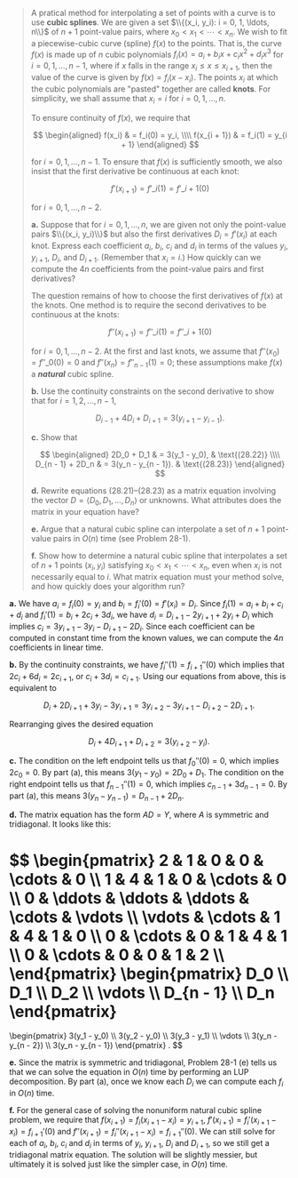 > A pratical method for interpolating a set of points with a curve is to use **cubic splines**. We are given a set $\\{(x_i, y_i): i = 0, 1, \ldots, n\\}$ of $n + 1$ point-value pairs, where $x_0 < x_1 < \cdots < x_n$. We wish to fit a piecewise-cubic curve (spline) $f(x)$ to the points. That is, the curve $f(x)$ is made up of $n$ cubic polynomials $f_i(x) = a_i + b_ix + c_ix^2 + d_ix^3$ for $i = 0, 1, \ldots, n - 1$, where if $x$ falls in the range $x_i \le x \le x_{i + 1}$, then the value of the curve is given by $f(x) = f_i(x - x_i)$. The points $x_i$ at which the cubic polynomials are "pasted" together are called **knots**. For simplicity, we shall assume that $x_i = i$ for $i = 0, 1, \ldots, n$.
>
> To ensure continuity of $f(x)$, we require that
>
> $$
> \begin{aligned}
> f(x_i)       & = f_i(0) = y_i, \\\\
> f(x_{i + 1}) & = f_i(1) = y_{i + 1}
> \end{aligned}
> $$
>
> for $i = 0, 1, \ldots, n - 1$. To ensure that $f(x)$ is sufficiently smooth, we also insist that the first derivative be continuous at each knot:
>
> $$f'(x_{i + 1}) = f'\_i(1) = f'\_{i + 1}(0)$$
>
> for $i = 0, 1, \ldots, n - 2$.
>
> **a.** Suppose that for $i = 0, 1, \ldots, n$, we are given not only the point-value pairs $\\{(x_i, y_i)\\}$ but also the first derivatives $D_i = f'(x_i)$ at each knot. Express each coefficient $a_i$, $b_i$, $c_i$ and $d_i$ in terms of the values $y_i$, $y_{i + 1}$, $D_i$, and $D_{i + 1}$. (Remember that $x_i = i$.) How quickly can we compute the $4n$ coefficients from the point-value pairs and first derivatives?
>
> The question remains of how to choose the first derivatives of $f(x)$ at the knots. One method is to require the second derivatives to be continuous at the knots:
>
> $$f''(x_{i + 1}) = f''\_i(1) = f''\_{i + 1}(0)$$
>
> for $i = 0, 1, \ldots, n - 2$. At the first and last knots, we assume that $f''(x_0) = f''\_0(0) = 0$ and $f''(x_n) = f''_{n - 1}(1) = 0$; these assumptions make $f(x)$ a **_natural_** cubic spline.
>
> **b.** Use the continuity constraints on the second derivative to show that for $i = 1, 2, \ldots, n - 1$,
>
> $$D_{i - 1} + 4D_i + D_{i + 1} = 3(y_{i + 1} - y_{i - 1}). \tag{23.21}$$
>
> **c.** Show that
>
> $$
> \begin{aligned}
>       2D_0 + D_1 & = 3(y_1 - y_0),       & \text{(28.22)} \\\\
> D_{n - 1} + 2D_n & = 3(y_n - y_{n - 1}). & \text{(28.23)}
> \end{aligned}
> $$
>
> **d.** Rewrite equations $\text{(28.21)}$–$\text{(28.23)}$ as a matrix equation involving the vector $D = \langle D_0, D_1, \ldots, D_n \rangle$ or unknowns. What attributes does the matrix in your equation have?
>
> **e.** Argue that a natural cubic spline can interpolate a set of $n + 1$ point-value pairs in $O(n)$ time (see Problem 28-1).
>
> **f.** Show how to determine a natural cubic spline that interpolates a set of $n + 1$ points $(x_i, y_i)$ satisfying $x_0 < x_1 < \cdots < x_n$, even when $x_i$ is not necessarily equal to $i$. What matrix equation must your method solve, and how quickly does your algorithm run?

**a.** We have $a_i = f_i(0) = y_i$ and $b_i = f_i'(0) = f'(x_i) = D_i$. Since $f_i(1) = a_i + b_i + c_i + d_i$ and $f_i'(1) = b_i + 2c_i + 3d_i$, we have $d_i = D_{i + 1} - 2y_{i + 1} + 2y_i + D_i$ which implies $c_i = 3y_{i + 1} - 3y_i - D_{i + 1} - 2D_i$. Since each coefficient can be computed in constant time from the known values, we can compute the $4n$ coefficients in linear time.

**b.** By the continuity constraints, we have $f_i''(1) = f_{i + 1}''(0)$ which implies that $2c_i + 6d_i = 2c_{i + 1}$, or $c_i + 3d_i = c_{i + 1}$. Using our equations from above, this is equivalent to

$$D_i + 2D_{i + 1} + 3y_i - 3y_{i + 1} = 3y_{i + 2} - 3y_{i + 1} - D_{i + 2} - 2D_{i + 1}.$$

Rearranging gives the desired equation

$$D_i + 4D_{i + 1} + D_{i + 2} = 3(y_{i + 2} - y_i).$$

**c.** The condition on the left endpoint tells us that $f_0''(0) = 0$, which implies $2c_0 = 0$. By part (a), this means $3(y_1 − y_0) = 2D_0 + D_1$. The condition on the right endpoint tells us that $f_{n - 1}''(1) = 0$, which implies $c_{n - 1} + 3d_{n - 1} = 0$. By part (a), this means $3(y_n - y_{n - 1}) = D_{n - 1} + 2D_n$.

**d.** The matrix equation has the form $AD = Y$, where $A$ is symmetric and tridiagonal. It looks like this:

$$
\begin{pmatrix}
     2 &      1 &      0 &      0 & \cdots &      0 \\\\
     1 &      4 &      1 &      0 & \cdots &      0 \\\\
     0 & \ddots & \ddots & \ddots & \cdots & \vdots \\\\
\vdots & \cdots &      1 &      4 &      1 &      0 \\\\
     0 & \cdots &      0 &      1 &      4 &      1 \\\\
     0 & \cdots &      0 &      0 &      1 &      2 \\\\
\end{pmatrix}
\begin{pmatrix}
D_0 \\\\
D_1 \\\\
D_2 \\\\
\vdots \\\\
D_{n - 1} \\\\
D_n
\end{pmatrix}
=
\begin{pmatrix}
3(y_1 - y_0) \\\\
3(y_2 - y_0) \\\\
3(y_3 - y_1) \\\\
\vdots \\\\
3(y_n - y_{n - 2}) \\\\
3(y_n - y_{n - 1})
\end{pmatrix}
.
$$

**e.** Since the matrix is symmetric and tridiagonal, Problem 28-1 (e) tells us that we can solve the equation in $O(n)$ time by performing an LUP decomposition. By part (a), once we know each $D_i$ we can compute each $f_i$ in $O(n)$ time.

**f.** For the general case of solving the nonuniform natural cubic spline problem, we require that $f(x_{i + 1}) = f_i(x_{i + 1} − x_i) = y_{i + 1}$, $f'(x_{i + 1}) = f_i'(x_{i + 1} - x_i) = f_{i + 1}'(0)$ and $f''(x_{i + 1}) = f_i''(x_{i + 1} - x_i) = f_{i + 1}''(0)$. We can still solve for each of $a_i$, $b_i$, $c_i$ and $d_i$ in terms of $y_i$, $y_{i + 1}$, $D_i$ and $D_{i + 1}$, so we still get a tridiagonal matrix equation. The solution will be slightly messier, but ultimately it is solved just like the simpler case, in $O(n)$ time.
